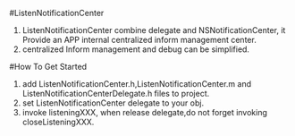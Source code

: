 #ListenNotificationCenter
1. ListenNotificationCenter combine delegate and NSNotificationCenter, it Provide an APP internal centralized inform management center.
2. centralized Inform management and debug can be simplified.

#How To Get Started
1. add ListenNotificationCenter.h,ListenNotificationCenter.m and ListenNotificationCenterDelegate.h files to project.
2. set ListenNotificationCenter delegate to your obj.
3. invoke listeningXXX, when release delegate,do not forget invoking closeListeningXXX.
